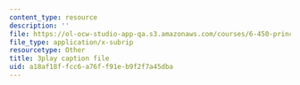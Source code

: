 ```yaml
---
content_type: resource
description: ''
file: https://ol-ocw-studio-app-qa.s3.amazonaws.com/courses/6-450-principles-of-digital-communications-i-fall-2006/a18af18ffcc6a76ff91eb9f2f7a45dba_4TvgSw4SKdk.srt
file_type: application/x-subrip
resourcetype: Other
title: 3play caption file
uid: a18af18f-fcc6-a76f-f91e-b9f2f7a45dba
---
```

